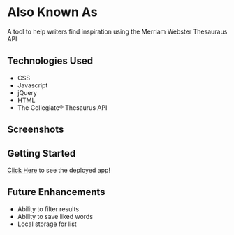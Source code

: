 
# Also Known As

A tool to help writers find inspiration using the Merriam Webster Thesauraus API

## Technologies Used
- CSS
- Javascript
- jQuery
- HTML
- The Collegiate® Thesaurus API

## Screenshots

## Getting Started
[Click Here](https://sjlelait.github.io/also-known-as/) to see the deployed app!

## Future Enhancements
- Ability to filter results 
- Ability to save liked words
- Local storage for list




